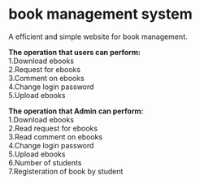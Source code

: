 # book management system 

A efficient and simple website for book management.

**The operation that users can perform:**  
1.Download ebooks  
2.Request for ebooks  
3.Comment on ebooks  
4.Change login password  
5.Upload ebooks  

**The operation that Admin can perform:**  
1.Download ebooks  
2.Read request for ebooks  
3.Read comment on ebooks  
4.Change login password  
5.Upload ebooks  
6.Number of students  
7.Registeration of book by student  



